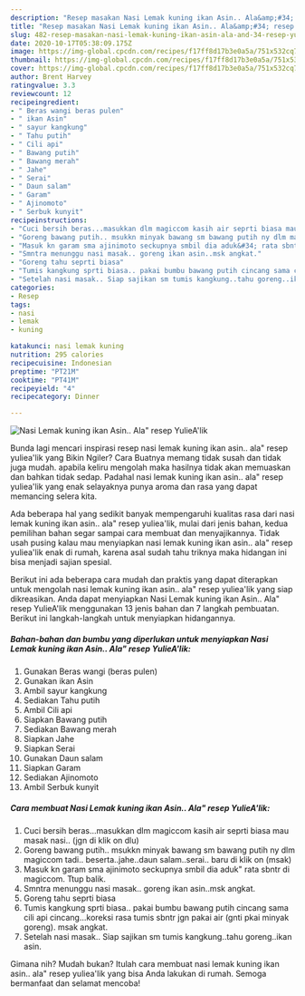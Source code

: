 ```yaml
---
description: "Resep masakan Nasi Lemak kuning ikan Asin.. Ala&amp;#34; resep YulieA&amp;#39;lik | Cara Bikin Nasi Lemak kuning ikan Asin.. Ala&amp;#34; resep YulieA&amp;#39;lik Yang Menggugah Selera"
title: "Resep masakan Nasi Lemak kuning ikan Asin.. Ala&amp;#34; resep YulieA&amp;#39;lik | Cara Bikin Nasi Lemak kuning ikan Asin.. Ala&amp;#34; resep YulieA&amp;#39;lik Yang Menggugah Selera"
slug: 482-resep-masakan-nasi-lemak-kuning-ikan-asin-ala-and-34-resep-yuliea-and-39-lik-cara-bikin-nasi-lemak-kuning-ikan-asin-ala-and-34-resep-yuliea-and-39-lik-yang-menggugah-selera
date: 2020-10-17T05:38:09.175Z
image: https://img-global.cpcdn.com/recipes/f17ff8d17b3e0a5a/751x532cq70/nasi-lemak-kuning-ikan-asin-ala-resep-yuliealik-foto-resep-utama.jpg
thumbnail: https://img-global.cpcdn.com/recipes/f17ff8d17b3e0a5a/751x532cq70/nasi-lemak-kuning-ikan-asin-ala-resep-yuliealik-foto-resep-utama.jpg
cover: https://img-global.cpcdn.com/recipes/f17ff8d17b3e0a5a/751x532cq70/nasi-lemak-kuning-ikan-asin-ala-resep-yuliealik-foto-resep-utama.jpg
author: Brent Harvey
ratingvalue: 3.3
reviewcount: 12
recipeingredient:
- " Beras wangi beras pulen"
- " ikan Asin"
- " sayur kangkung"
- " Tahu putih"
- " Cili api"
- " Bawang putih"
- " Bawang merah"
- " Jahe"
- " Serai"
- " Daun salam"
- " Garam"
- " Ajinomoto"
- " Serbuk kunyit"
recipeinstructions:
- "Cuci bersih beras...masukkan dlm magiccom kasih air seprti biasa mau masak nasi.. (jgn di klik on dlu)"
- "Goreng bawang putih.. msukkn minyak bawang sm bawang putih ny dlm magiccom tadi.. beserta..jahe..daun salam..serai.. baru di klik on (msak)"
- "Masuk kn garam sma ajinimoto seckupnya smbil dia aduk&#34; rata sbntr di magiccom. Ttup balik."
- "Smntra menunggu nasi masak.. goreng ikan asin..msk angkat."
- "Goreng tahu seprti biasa"
- "Tumis kangkung sprti biasa.. pakai bumbu bawang putih cincang sama cili api cincang...koreksi rasa tumis sbntr jgn pakai air (gnti pkai minyak goreng). msak angkat."
- "Setelah nasi masak.. Siap sajikan sm tumis kangkung..tahu goreng..ikan asin."
categories:
- Resep
tags:
- nasi
- lemak
- kuning

katakunci: nasi lemak kuning 
nutrition: 295 calories
recipecuisine: Indonesian
preptime: "PT21M"
cooktime: "PT41M"
recipeyield: "4"
recipecategory: Dinner

---
```



![Nasi Lemak kuning ikan Asin.. Ala&#34; resep YulieA&#39;lik](https://img-global.cpcdn.com/recipes/f17ff8d17b3e0a5a/751x532cq70/nasi-lemak-kuning-ikan-asin-ala-resep-yuliealik-foto-resep-utama.jpg)

Bunda lagi mencari inspirasi resep nasi lemak kuning ikan asin.. ala&#34; resep yuliea&#39;lik yang Bikin Ngiler? Cara Buatnya memang tidak susah dan tidak juga mudah. apabila keliru mengolah maka hasilnya tidak akan memuaskan dan bahkan tidak sedap. Padahal nasi lemak kuning ikan asin.. ala&#34; resep yuliea&#39;lik yang enak selayaknya punya aroma dan rasa yang dapat memancing selera kita.



Ada beberapa hal yang sedikit banyak mempengaruhi kualitas rasa dari nasi lemak kuning ikan asin.. ala&#34; resep yuliea&#39;lik, mulai dari jenis bahan, kedua pemilihan bahan segar sampai cara membuat dan menyajikannya. Tidak usah pusing kalau mau menyiapkan nasi lemak kuning ikan asin.. ala&#34; resep yuliea&#39;lik enak di rumah, karena asal sudah tahu triknya maka hidangan ini bisa menjadi sajian spesial.


Berikut ini ada beberapa cara mudah dan praktis yang dapat diterapkan untuk mengolah nasi lemak kuning ikan asin.. ala&#34; resep yuliea&#39;lik yang siap dikreasikan. Anda dapat menyiapkan Nasi Lemak kuning ikan Asin.. Ala&#34; resep YulieA&#39;lik menggunakan 13 jenis bahan dan 7 langkah pembuatan. Berikut ini langkah-langkah untuk menyiapkan hidangannya.

<!--inarticleads1-->

##### Bahan-bahan dan bumbu yang diperlukan untuk menyiapkan Nasi Lemak kuning ikan Asin.. Ala&#34; resep YulieA&#39;lik:

1. Gunakan  Beras wangi (beras pulen)
1. Gunakan  ikan Asin
1. Ambil  sayur kangkung
1. Sediakan  Tahu putih
1. Ambil  Cili api
1. Siapkan  Bawang putih
1. Sediakan  Bawang merah
1. Siapkan  Jahe
1. Siapkan  Serai
1. Gunakan  Daun salam
1. Siapkan  Garam
1. Sediakan  Ajinomoto
1. Ambil  Serbuk kunyit




<!--inarticleads2-->

##### Cara membuat Nasi Lemak kuning ikan Asin.. Ala&#34; resep YulieA&#39;lik:

1. Cuci bersih beras...masukkan dlm magiccom kasih air seprti biasa mau masak nasi.. (jgn di klik on dlu)
1. Goreng bawang putih.. msukkn minyak bawang sm bawang putih ny dlm magiccom tadi.. beserta..jahe..daun salam..serai.. baru di klik on (msak)
1. Masuk kn garam sma ajinimoto seckupnya smbil dia aduk&#34; rata sbntr di magiccom. Ttup balik.
1. Smntra menunggu nasi masak.. goreng ikan asin..msk angkat.
1. Goreng tahu seprti biasa
1. Tumis kangkung sprti biasa.. pakai bumbu bawang putih cincang sama cili api cincang...koreksi rasa tumis sbntr jgn pakai air (gnti pkai minyak goreng). msak angkat.
1. Setelah nasi masak.. Siap sajikan sm tumis kangkung..tahu goreng..ikan asin.




Gimana nih? Mudah bukan? Itulah cara membuat nasi lemak kuning ikan asin.. ala&#34; resep yuliea&#39;lik yang bisa Anda lakukan di rumah. Semoga bermanfaat dan selamat mencoba!

